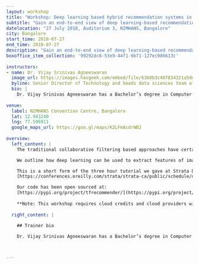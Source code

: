 ```yaml
---
layout: workshop
title: "Workshop: Deep learning based hybrid recommendation systems in TensorFlow"
subtitle: "Gain an end-to-end view of deep learning-based recommendation and learning-to-rank systems using TensorFlow"
datelocation: "27 July 2018, Auditorium 3, NIMHANS, Bangalore"
city: Bangalore
start_time: 2018-07-27
end_time: 2018-07-27
description: "Gain an end-to-end view of deep learning-based recommendation and learning-to-rank systems using TensorFlow"
boxoffice_item_collection: '99292dc8-53e9-44f1-9b71-127ec986613c'
      
instructors:
- name: Dr. Vijay Srinivas Agneeswaran
  image_url: https://images.hasgeek.com/embed/file/63b0b3c46f834321a5dd1d0fb5516bac
  byline: Senior Director of Technology and heads data sciences team of SapientRazorfish
  bio: |
    Dr. Vijay Srinivas Agneeswaran has a Bachelor’s degree in Computer Science & Engineering from SVCE, Madras University (1998), an MS (By Research) from IIT Madras in 2001, a PhD from IIT Madras (2008) and a post-doctoral research fellowship in the LSIR Labs, Swiss Federal Institute of Technology, Lausanne (EPFL). He is now a Senior Director of Technology and heads data sciences team of SapientRazorfish in India. He has spent the last ten years creating intellectual property and building products in the big data area in Oracle, Cognizant and Impetus. He has built PMML support into Spark/Storm and realized several machine learning algorithms such as LDA, Random Forests over Spark. He led a team that designed and implemented a big data governance product for a role-based fine-grained access control inside of Hadoop YARN.  He and his team have also built the first distributed deep learning framework on Spark. He is a professional member of the ACM and the IEEE (Senior) for the last 10+ years. He has four full US patents and has published in leading journals and conferences, including IEEE transactions. His research interests include distributed systems, data sciences as well as Big-Data and other emerging technologies. He has been an invited speaker in several national and International conferences such as O'Reilly's Strata Big-data conference series. He was an editorial speaker at the Strata Data conference in London in May 2017 and will also be speaking at the Strata Data 2018 conference in San Jose.  He is also in the program committee of Strata Data Singapore 2017 as well as Strata Data, San Jose, 2018. He lives in Bangalore with his wife, son and daughter and enjoys researching history and philosophy of Egypt, Babylonia, Greece and India.
    
venue:
  label: NIMHANS Convention Centre, Bangalore
  lat: 12.943240
  lng: 77.596911
  google_maps_url: https://goo.gl/maps/K2LFmAcdrWB2
  
overview:
  left_content: |
    The traditional collaborative filtering based approaches have certain lacunae like their inability to handle sparse data, cold-start and lack-of scalability when there are millions of items and/or users. The content based recommendation engines overcome cold start, but have issues in taking user feedback into account. Hybrid recommendation engines try to get the best of both worldds. We outline the embeddings based approach to build deep learning based hybrid recommendation systems in TensorFlow.

    We outline how deep learning can be used to extract features of images, product meta-data (or domain ontology) and convert these into embeddings. The text+image embeddings plus the embedded latent features of both items and users (meta-data of users, including browsing and purchase history) is combined with a feed-forward deep learning network.

    This is a short form of the three hour tutorial we gave at Strata Data conference in California in March 2018: 
    [https://conferences.oreilly.com/strata/strata-ca/public/schedule/detail/63818](https://conferences.oreilly.com/strata/strata-ca/public/schedule/detail/63818) 

    Our code has been open sourced at: 
    [https://pypi.org/project/tfrecommender/](https://pypi.org/project/tfrecommender/)
    
    **Note: This workshop requires cloud credits and cloud providers will be collecting participants data for generating coupons. These credits are exclusively for hands-on labs. We will be opening up RSVP for this workshop shortly.**
    
  right_content: |
  
    ## Trainer bio

    Dr. Vijay Srinivas Agneeswaran has a Bachelor’s degree in Computer Science & Engineering from SVCE, Madras University (1998), an MS (By Research) from IIT Madras in 2001, a PhD from IIT Madras (2008) and a post-doctoral research fellowship in the LSIR Labs, Swiss Federal Institute of Technology, Lausanne (EPFL). He is now a Senior Director of Technology and heads data sciences team of SapientRazorfish in India. He has spent the last ten years creating intellectual property and building products in the big data area in Oracle, Cognizant and Impetus. He has built PMML support into Spark/Storm and realized several machine learning algorithms such as LDA, Random Forests over Spark. He led a team that designed and implemented a big data governance product for a role-based fine-grained access control inside of Hadoop YARN.  He and his team have also built the first distributed deep learning framework on Spark. He is a professional member of the ACM and the IEEE (Senior) for the last 10+ years. He has four full US patents and has published in leading journals and conferences, including IEEE transactions. His research interests include distributed systems, data sciences as well as Big-Data and other emerging technologies. He has been an invited speaker in several national and International conferences such as O'Reilly's Strata Big-data conference series. He was an editorial speaker at the Strata Data conference in London in May 2017 and will also be speaking at the Strata Data 2018 conference in San Jose.  He is also in the program committee of Strata Data Singapore 2017 as well as Strata Data, San Jose, 2018. He lives in Bangalore with his wife, son and daughter and enjoys researching history and philosophy of Egypt, Babylonia, Greece and India.



---
```

